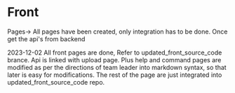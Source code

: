 # Front
Pages-> All pages have been created, only integration has to be done. Once get the api's from backend

2023-12-02 All front pages are done, Refer to updated_front_source_code brance. Api is linked with upload page. Plus help and command pages are modified as per the directions of team leader into markdown syntax, so that later is easy for modifications. The rest of the page are just integrated into updated_front_source_code repo. 
